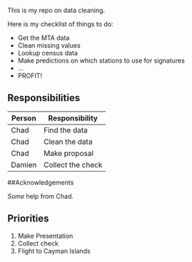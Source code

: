 This is my repo on data cleaning.

Here is my checklist of things to do:
* Get the MTA data
* Clean missing values
* Lookup census data
* Make predictions on which stations to use for signatures
* ...
* PROFIT!

## Responsibilities

| Person | Responsibility | 
| ---| ---| 
| Chad | Find the data |
| Chad | Clean the data |
| Chad | Make proposal |
| Damien | Collect the check |

##Acknowledgements

*Some* help from Chad.

## Priorities

1. Make Presentation
2. Collect check
3. Flight to Cayman Islands


